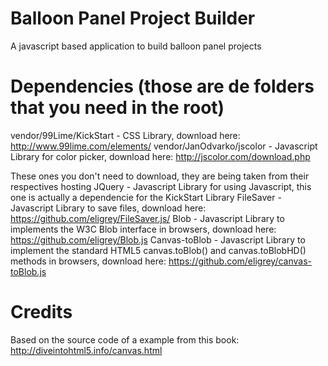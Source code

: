 # Balloon Panel Project Builder
A javascript based application to build balloon panel projects

# Dependencies (those are de folders that you need in the root)
vendor/99Lime/KickStart - CSS Library, download here: http://www.99lime.com/elements/
vendor/JanOdvarko/jscolor - Javascript Library for color picker, download here: http://jscolor.com/download.php

These ones you don't need to download, they are being taken from their respectives hosting
JQuery - Javascript Library for using Javascript, this one is actually a dependencie for the KickStart Library
FileSaver - Javascript Library to save files, download here: https://github.com/eligrey/FileSaver.js/
Blob - Javascript Library to implements the W3C Blob interface in browsers, download here: https://github.com/eligrey/Blob.js
Canvas-toBlob - Javascript Library to implement the standard HTML5 canvas.toBlob() and canvas.toBlobHD() methods in browsers, download here: https://github.com/eligrey/canvas-toBlob.js

# Credits
Based on the source code of a example from this book: http://diveintohtml5.info/canvas.html
